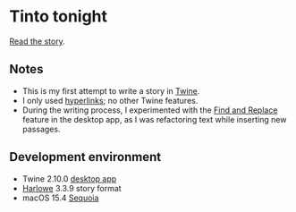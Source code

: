 # Tinto tonight

[Read the story](https://jimtyhurst.github.io/twine-stories/Stories/Tinto-tonight/Tinto-tonight.html).

## Notes

- This is my first attempt to write a story in [Twine](https://twinery.org/).
- I only used [hyperlinks](https://twine2.neocities.org/#markup_link); no other Twine features.
- During the writing process, I experimented with the [Find and Replace](https://twinery.org/reference/en/editing-stories/finding-replacing.html) feature in the desktop app, as I was refactoring text while inserting new passages.

## Development environment

- Twine 2.10.0 [desktop app](https://github.com/klembot/twinejs/releases)
- [Harlowe](https://twine2.neocities.org/#introduction_what-harlowe-does-best) 3.3.9 story format
- macOS 15.4 [Sequoia](https://www.apple.com/macos/macos-sequoia/)
